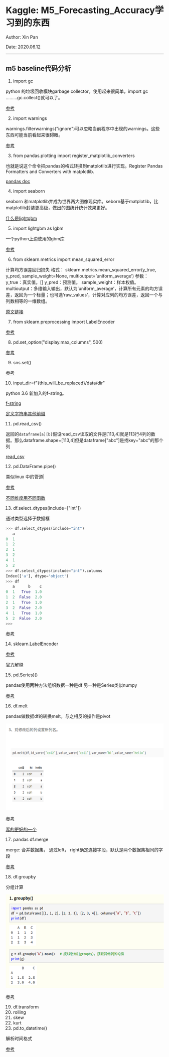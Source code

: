 # Kaggle: M5_Forecasting_Accuracy学习到的东西

Author: Xin Pan

Date: 2020.06.12

----

## m5 baseline代码分析

1. import gc

python 的垃圾回收模块garbage collector。使用起来很简单，import gc .........gc.collect()就可以了。

[参考](https://www.jianshu.com/p/b6a20c812ce4)



2. import warnings

 warnings.filterwarnings("ignore")可以忽略当前程序中出现的warnings。这些东西可能当前看起来很碍眼。

[参考](https://blog.csdn.net/u013544265/article/details/28617527)



3. from pandas.plotting import register_matplotlib_converters

也就是说这个命令把pandas的格式转换到matplotlib进行实现。Register Pandas Formatters and Converters with matplotlib.

[pandas doc](https://pandas.pydata.org/pandas-docs/stable/reference/api/pandas.plotting.register_matplotlib_converters.html)



4. import seaborn

seaborn 和matplotlib并成为世界两大图像现实库。seborn基于matplotlib，比matplotlib封装更高级，做出的图统计统计效果更好。

[什么是lightgbm](https://zhuanlan.zhihu.com/p/52583923)



5. import lightgbm as lgbm

一个python上边使用的gbm库

[参考](https://zhuanlan.zhihu.com/p/52583923)



6. from sklearn.metrics import mean_squared_error

计算均方误差回归损失
格式：
sklearn.metrics.mean_squared_error(y_true, y_pred, sample_weight=None, multioutput=’uniform_average’)
参数：
y_true：真实值。[]
y_pred：预测值。
sample_weight：样本权值。
multioutput：多维输入输出，默认为’uniform_average’，计算所有元素的均方误差，返回为一个标量；也可选‘raw_values’，计算对应列的均方误差，返回一个与列数相等的一维数组。

[原文链接](https://blog.csdn.net/Dear_D/java/article/details/86136779)



7. from sklearn.preprocessing import LabelEncoder

[参考](https://blog.csdn.net/kancy110/article/details/75043202)



8. pd.set_option("display.max_columns", 500)

[参考](https://blog.csdn.net/xiongzaiabc/article/details/103023256)



9. sns.set()

[参考](https://blog.csdn.net/unixtch/article/details/78820654)



10. input_dir=f"{this_will_be_replaced}/data/dir"

python 3.6 新加入的f-string。

[f-string](https://www.cnblogs.com/insane-Mr-Li/p/12973941.html)

[定义字符串其他前缀](https://www.cnblogs.com/walo/p/10608436.html)



11. pd.read_csv()

返回的`dataframe[a][b]`假设read_csv读取的文件是[113,4]就是113行4列的数据。那么dataframe.shape=[113,4]但是dataframe["abc"]是找key="abc"的那个列

[read_csv](https://blog.csdn.net/weixin_37841694/article/details/80139479)



12. pd.DataFrame.pipe()

类似linux 中的管道|

[参考](https://pandas.pydata.org/pandas-docs/stable/reference/api/pandas.DataFrame.pipe.html)

[不同维度用不同函数](https://www.e-learn.cn/topic/3546511)



13. df.select_dtypes(include=["int"])

通过类型选择子数据框

```python
>>> df.select_dtypes(include="int")
   a
0  1
1  2
2  1
3  2
4  1
5  2
>>> df.select_dtypes(include="int").columns
Index(['a'], dtype='object')
>>> df
   a      b    c
0  1   True  1.0
1  2  False  2.0
2  1   True  1.0
3  2  False  2.0
4  1   True  1.0
5  2  False  2.0
>>> 

```

[参考](https://blog.csdn.net/xiezhen_zheng/article/details/83716267)



14. sklearn.LabelEncoder

[参考](https://blog.csdn.net/lw_power/article/details/82981122)

[官方解释](https://scikit-learn.org/stable/modules/generated/sklearn.preprocessing.LabelEncoder.html)



15. pd.Series)()

pandas使用两种方法组织数据一种是df 另一种是Series类似numpy

[参考](https://blog.csdn.net/weixin_43868107/article/details/102631717)



16. df.melt

pandas做数据df的转换melt。与之相反的操作是pivot

![image-20200614162428365](m5_Forecasting_Accuracy学习到的东西.assets/image-20200614162428365.png)

[参考](https://blog.csdn.net/mingkoukou/article/details/82867218)

[写的更好的一个](https://blog.csdn.net/maymay_/article/details/80039677)



17. pandas df.merge

merge: 合并数据集， 通过left， right确定连接字段，默认是两个数据集相同的字段 

[参考](https://www.cnblogs.com/lijinze-tsinghua/p/9878649.html)



18. df.groupby

分组计算

![image-20200614210014220](m5_Forecasting_Accuracy学习到的东西.assets/image-20200614210014220.png)

[参考](https://www.cnblogs.com/keye/p/11153427.html)

19. df.transform
20. rolling
21. skew
22. kurt
23.  pd.to_datetime()

解析时间格式

[参考](https://blog.csdn.net/Kwoky/article/details/91480035)